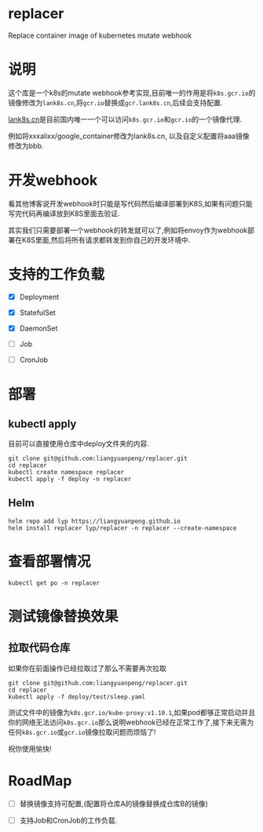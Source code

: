 # replacer

Replace container image of kubernetes mutate webhook

# 说明 

这个库是一个k8s的mutate webhook参考实现,目前唯一的作用是将`k8s.gcr.io`的镜像修改为`lank8s.cn`,将`gcr.io`替换成`gcr.lank8s.cn`,后续会支持配置.  

[lank8s.cn](https://github.com/lank8s)是目前国内唯一一个可以访问`k8s.gcr.io`和`gcr.io`的一个镜像代理.

例如将xxxalixx/google_container修改为lank8s.cn, 以及自定义配置将aaa镜像修改为bbb.  

# 开发webhook

看其他博客说开发webhook时只能是写代码然后编译部署到K8S,如果有问题只能写完代码再编译放到K8S里面去验证.  

其实我们只需要部署一个webhook的转发就可以了,例如将envoy作为webhook部署在K8S里面,然后将所有请求都转发到你自己的开发环境中.  

# 支持的工作负载

- [x] Deployment
- [x] StatefulSet
- [x] DaemonSet
- [ ] Job
- [ ] CronJob  


# 部署  

## kubectl apply

目前可以直接使用仓库中deploy文件夹的内容.  

```shell
git clone git@github.com:liangyuanpeng/replacer.git
cd replacer
kubectl create namespace replacer
kubectl apply -f deploy -n replacer
```  

## Helm 

```
helm repo add lyp https://liangyuanpeng.github.io
helm install replacer lyp/replacer -n replacer --create-namespace
```

# 查看部署情况 

```
kubectl get po -n replacer
```

# 测试镜像替换效果  

## 拉取代码仓库 

如果你在前面操作已经拉取过了那么不需要再次拉取
```
git clone git@github.com:liangyuanpeng/replacer.git
cd replacer
kubectl apply -f deploy/test/sleep.yaml
```

测试文件中的镜像为`k8s.gcr.io/kube-proxy:v1.10.1`,如果pod都够正常启动并且你的网络无法访问`k8s.gcr.io`那么说明webhook已经在正常工作了,接下来无需为任何`k8s.gcr.io`或`gcr.io`镜像拉取问题而烦恼了!

祝你使用愉快!

# RoadMap

- [ ] 替换镜像支持可配置,(配置将仓库A的镜像替换成仓库B的镜像)
- [ ] 支持Job和CronJob的工作负载.

